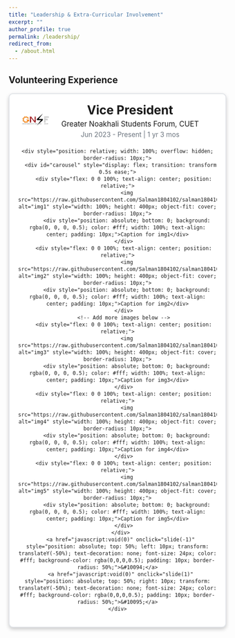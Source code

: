```yaml
---
title: "Leadership & Extra-Curricular Involvement"
excerpt: ""
author_profile: true
permalink: /leadership/
redirect_from: 
  - /about.html
---
```

## Volunteering Experience

<div align="center">
  <div style="border: 2px solid #e1e4e8; border-radius: 10px; padding: 20px; max-width: 100%; margin: auto; box-shadow: 0px 4px 8px rgba(0,0,0,0.2); background-color: #fff;">
    <div style="display: flex; align-items: center; margin-bottom: 20px;">
      <img src="https://raw.githubusercontent.com/Salman1804102/salman1804102.github.io/master/Gallery/gnsfLogo.jpg" alt="GNSF Logo" style="width: 80px; height: auto; margin-right: 20px;">
      <div>
        <h3 style="margin: 0; font-size: 2em;">Vice President</h3>
        <p style="margin: 5px 0; font-size: 1.2em;">Greater Noakhali Students Forum, CUET</p>
        <p style="margin: 0; color: #6a737d; font-size: 1.1em;">Jun 2023 - Present | 1 yr 3 mos</p>
      </div>
    </div>

    <div style="position: relative; width: 100%; overflow: hidden; border-radius: 10px;">
      <div id="carousel" style="display: flex; transition: transform 0.5s ease;">
        <div style="flex: 0 0 100%; text-align: center; position: relative;">
          <img src="https://raw.githubusercontent.com/Salman1804102/salman1804102.github.io/master/Gallery/gnsf.png" alt="img1" style="width: 100%; height: 400px; object-fit: cover; border-radius: 10px;">
          <div style="position: absolute; bottom: 0; background: rgba(0, 0, 0, 0.5); color: #fff; width: 100%; text-align: center; padding: 10px;">Caption for img1</div>
        </div>
        <div style="flex: 0 0 100%; text-align: center; position: relative;">
          <img src="https://raw.githubusercontent.com/Salman1804102/salman1804102.github.io/master/Gallery/gnsfAGM.jpeg" alt="img2" style="width: 100%; height: 400px; object-fit: cover; border-radius: 10px;">
          <div style="position: absolute; bottom: 0; background: rgba(0, 0, 0, 0.5); color: #fff; width: 100%; text-align: center; padding: 10px;">Caption for img2</div>
        </div>
        <!-- Add more images below -->
        <div style="flex: 0 0 100%; text-align: center; position: relative;">
          <img src="https://raw.githubusercontent.com/Salman1804102/salman1804102.github.io/master/Gallery/gnsfAdmission2.JPG" alt="img3" style="width: 100%; height: 400px; object-fit: cover; border-radius: 10px;">
          <div style="position: absolute; bottom: 0; background: rgba(0, 0, 0, 0.5); color: #fff; width: 100%; text-align: center; padding: 10px;">Caption for img3</div>
        </div>
        <div style="flex: 0 0 100%; text-align: center; position: relative;">
          <img src="https://raw.githubusercontent.com/Salman1804102/salman1804102.github.io/master/Gallery/gnsfIftar1.jpg" alt="img4" style="width: 100%; height: 400px; object-fit: cover; border-radius: 10px;">
          <div style="position: absolute; bottom: 0; background: rgba(0, 0, 0, 0.5); color: #fff; width: 100%; text-align: center; padding: 10px;">Caption for img4</div>
        </div>
        <div style="flex: 0 0 100%; text-align: center; position: relative;">
          <img src="https://raw.githubusercontent.com/Salman1804102/salman1804102.github.io/master/Gallery/gnsfIftar2.jpg" alt="img5" style="width: 100%; height: 400px; object-fit: cover; border-radius: 10px;">
          <div style="position: absolute; bottom: 0; background: rgba(0, 0, 0, 0.5); color: #fff; width: 100%; text-align: center; padding: 10px;">Caption for img5</div>
        </div>
      </div>
      <a href="javascript:void(0)" onclick="slide(-1)" style="position: absolute; top: 50%; left: 10px; transform: translateY(-50%); text-decoration: none; font-size: 24px; color: #fff; background-color: rgba(0,0,0,0.5); padding: 10px; border-radius: 50%;">&#10094;</a>
      <a href="javascript:void(0)" onclick="slide(1)" style="position: absolute; top: 50%; right: 10px; transform: translateY(-50%); text-decoration: none; font-size: 24px; color: #fff; background-color: rgba(0,0,0,0.5); padding: 10px; border-radius: 50%;">&#10095;</a>
    </div>
  </div>
</div>

<script>
  let currentIndex = 0;
  const images = document.querySelectorAll('#carousel > div');
  const totalImages = images.length;

  function showImages() {
    const offset = -currentIndex * 100;
    document.getElementById('carousel').style.transform = `translateX(${offset}%)`;
  }

  function slide(step) {
    currentIndex = (currentIndex + step + totalImages) % totalImages;
    showImages();
  }
</script>

